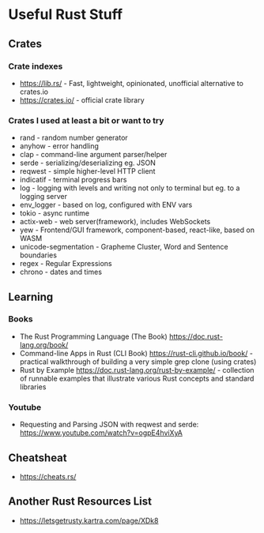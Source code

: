 # Useful Rust Stuff

## Crates

### Crate indexes

- https://lib.rs/ - Fast, lightweight, opinionated, unofficial alternative to crates.io
- https://crates.io/ - official crate library

### Crates I used at least a bit or want to try

- rand - random number generator
- anyhow - error handling
- clap - command-line argument parser/helper
- serde - serializing/deserializing eg. JSON
- reqwest - simple higher-level HTTP client
- indicatif - terminal progress bars
- log - logging with levels and writing not only to terminal but eg. to a logging server
- env_logger - based on log, configured with ENV vars
- tokio - async runtime
- actix-web - web server(framework), includes WebSockets
- yew - Frontend/GUI framework, component-based, react-like, based on WASM
- unicode-segmentation - Grapheme Cluster, Word and Sentence boundaries
- regex - Regular Expressions
- chrono - dates and times

## Learning

### Books

- The Rust Programming Language (The Book) https://doc.rust-lang.org/book/
- Command-line Apps in Rust (CLI Book) https://rust-cli.github.io/book/ - practical walkthrough of building a very simple grep clone (using crates)
- Rust by Example https://doc.rust-lang.org/rust-by-example/ - collection of runnable examples that illustrate various Rust concepts and standard libraries

### Youtube

- Requesting and Parsing JSON with reqwest and serde: https://www.youtube.com/watch?v=ogpE4hviXyA

## Cheatsheat

- https://cheats.rs/

## Another Rust Resources List

- https://letsgetrusty.kartra.com/page/XDk8
